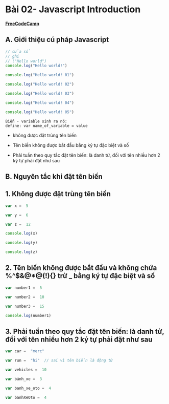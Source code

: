 
# Bài 02- Javascript Introduction
[**FreeCodeCamp**](https://www.freecodecamp.org/news/learn-javascript-for-beginners/#1javascriptintroduction)
## A. Giới thiệu cú pháp Javascript
```javascript
// cửa sổ
// ghi
// ("Hello world")
console.log("Hello world!")

console.log("Hello world! 01")

console.log("Hello world! 02")

console.log("Hello world! 03")

console.log("Hello world! 04")

console.log("Hello world! 05")
```
```
Biến - variable sinh ra nó:
define: var name_of_variable = value
```
 - không được đặt trùng tên biến
   
  -  Tên biến không được bắt đầu bằng ký tự đặc biệt và số
   
   - Phải tuần theo quy tắc đặt tên biến: là danh từ, đối với tên nhiều hơn 2 ký tự phải đặt như sau
## B. Nguyên tắc khi đặt tên biến
## 1. Không được đặt trùng tên biến
```javascript
var x =  5

var y =  6

var z =  12

console.log(x)

console.log(y)

console.log(z)

  ```

## 2. Tên biến không được bắt đầu và không chứa %^$&@*@(!){} trừ _ bằng ký tự đặc biệt và số
```javascript
var number1 =  5

var number2 =  10

var number3 =  15

console.log(number1)
```
## 3. Phải tuần theo quy tắc đặt tên biến: là danh từ, đối với tên nhiều hơn 2 ký tự phải đặt như sau
```javascript
var car =  "merc"

var run =  "hi"  // sai vì tên biến là động từ

var vehicles =  10

var bánh_xe =  3

var banh_xe_oto =  4

var banhXeOto =  4
```